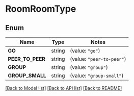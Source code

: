 # RoomRoomType

## Enum
Name | Type | Notes
------------ | ------------- | -------------
**GO** | string | (value: `"go"`)
**PEER_TO_PEER** | string | (value: `"peer-to-peer"`)
**GROUP** | string | (value: `"group"`)
**GROUP_SMALL** | string | (value: `"group-small"`)


[[Back to Model list]](../README.md#documentation-for-models) [[Back to API list]](../README.md#documentation-for-api-endpoints) [[Back to README]](../README.md)



